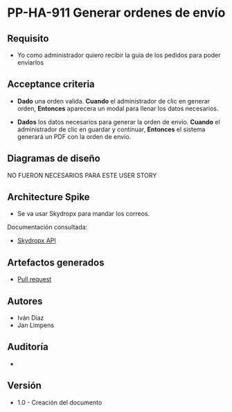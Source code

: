 # PP-HA-911 Generar ordenes de envío

## Requisito

- Yo como administrador quiero recibir la guía de los pedidos para poder enviarlos

## Acceptance criteria


- **Dado** una orden valida.
**Cuando** el administrador de clic en generar orden,
**Entonces**  aparecera un modal para llenar los datos necesarios.

- **Dados** los datos necesarios para generar la orden de envío.
**Cuando** el administrador de clic en guardar y continuar,
**Entonces**  el sistema generará un PDF con la orden de envío.


## Diagramas de diseño

NO FUERON NECESARIOS PARA ESTE USER STORY

## Architecture Spike
 - Se va usar Skydropx para mandar los correos.

Documentación consultada:

-  [Skydropx API](https://docs.skydropx.com/#skydropx-api)


## Artefactos generados

- <a href="">Pull request</a>

## Autores

- Iván Díaz
- Jan Limpens

## Auditoría

-

## Versión

- 1.0 - Creación del documento
